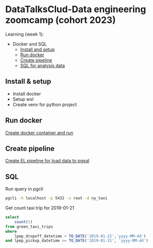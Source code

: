 # DataTalksClud-Data engineering zoomcamp (cohort 2023) 

Learning (week 1):
* Docker and SQL
  * [Install and setup](#install-setup)
  * [Run docker](#run-docker)
  * [Create pipeline](#create-pipeline)
  * [SQL for analysis data](#sql)

## Install & setup
- Install docker
- Setup wsl
- Create venv for python project
  
## Run docker
[Create docker container and run](dockerfile)

## Create pipeline
[Create EL pipeline for load data to pgsql](ingest_data.py)

## SQL 
Run query in pgcli
```bash
pgcli -h localhost -p 5432 -u root -d ny_taxi
```
Get count taxi trip for 2019-01-21

```sql
select 
    count(1) 
from green_taxi_trips 
where 
    lpep_dropoff_datetime < TO_DATE('2019-01-22','yyyy-MM-dd') 
and lpep_pickup_datetime >= TO_DATE('2019-01-21', 'yyyy-MM-dd')   
```


